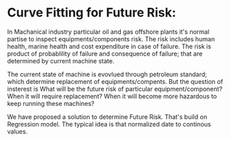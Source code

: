 # Curve Fitting for Future Risk:
In Machanical industry particular oil and gas offshore plants it's normal partise to inspect equipments/components risk. The risk includes human health, marine health and cost expenditure in case of failure. The risk is product of probablility of failure and consequence of failure; that are determined by current machine state.

The current state of machine is evovlued through petroleum standard; which determine replacement of equipments/compents. But the question of insterest is What will be the future risk of particular equipment/component? When it will require replacement? When it will become more hazardous to keep running these machines? 

We have proposed a solution to determine Future Risk. That's build on Regression model. The typical idea is that normalized date to continous values.
